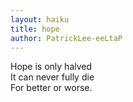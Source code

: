 ```yaml
---
layout: haiku
title: hope
author: PatrickLee-eeLtaP
---
```

Hope is only halved<br>
It can never fully die<br>
For better or worse.<br>